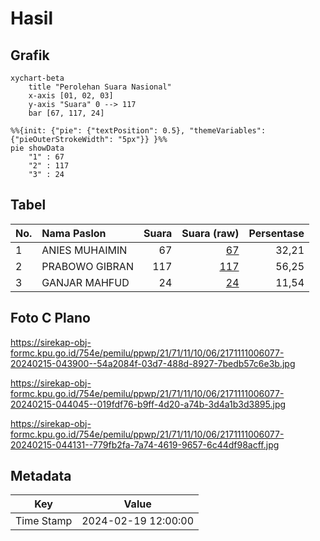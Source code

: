 # Hasil

## Grafik

```mermaid
xychart-beta
    title "Perolehan Suara Nasional"
    x-axis [01, 02, 03]
    y-axis "Suara" 0 --> 117
    bar [67, 117, 24]
```

```mermaid
%%{init: {"pie": {"textPosition": 0.5}, "themeVariables": {"pieOuterStrokeWidth": "5px"}} }%%
pie showData
    "1" : 67
    "2" : 117
    "3" : 24
```

## Tabel

| No. | Nama Paslon    | Suara | Suara (raw) | Persentase |
|:--- |:-------------- | -----:| -----------:| ----------:|
| 1   | ANIES MUHAIMIN | 67    | [67][p-1]   | 32,21      |
| 2   | PRABOWO GIBRAN | 117   | [117][p-2]  | 56,25      |
| 3   | GANJAR MAHFUD  | 24    | [24][p-3]   | 11,54      |


[p-1]: https://github.com/gigit-pemilu/pemilu-2024/blob/main/pilpres/hitung-suara/sub/21-kepulauan-riau/sub/71-kota-batam/sub/11-sagulung/sub/1006-sungai-pelunggut/sub/077-tps/sub/paslon-1.txt
[p-2]: https://github.com/gigit-pemilu/pemilu-2024/blob/main/pilpres/hitung-suara/sub/21-kepulauan-riau/sub/71-kota-batam/sub/11-sagulung/sub/1006-sungai-pelunggut/sub/077-tps/sub/paslon-2.txt
[p-3]: https://github.com/gigit-pemilu/pemilu-2024/blob/main/pilpres/hitung-suara/sub/21-kepulauan-riau/sub/71-kota-batam/sub/11-sagulung/sub/1006-sungai-pelunggut/sub/077-tps/sub/paslon-3.txt

## Foto C Plano

https://sirekap-obj-formc.kpu.go.id/754e/pemilu/ppwp/21/71/11/10/06/2171111006077-20240215-043900--54a2084f-03d7-488d-8927-7bedb57c6e3b.jpg

https://sirekap-obj-formc.kpu.go.id/754e/pemilu/ppwp/21/71/11/10/06/2171111006077-20240215-044045--019fdf76-b9ff-4d20-a74b-3d4a1b3d3895.jpg

https://sirekap-obj-formc.kpu.go.id/754e/pemilu/ppwp/21/71/11/10/06/2171111006077-20240215-044131--779fb2fa-7a74-4619-9657-6c44df98acff.jpg


## Metadata

| Key        | Value               |
| ---------- | ------------------- |
| Time Stamp | 2024-02-19 12:00:00 |



